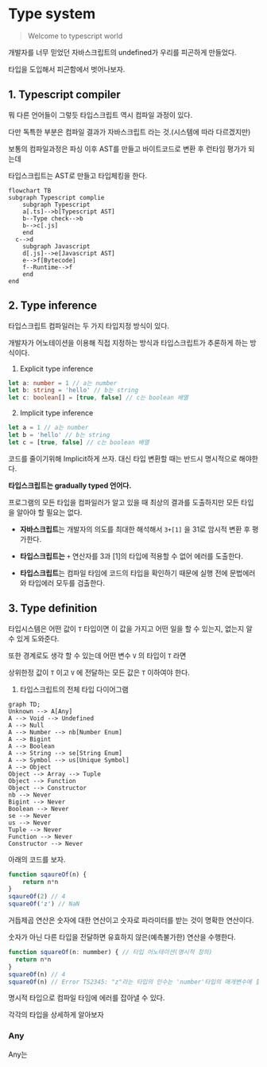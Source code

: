 # Type system

> Welcome to typescript world

개발자를 너무 믿었던 자바스크립트의 undefined가 우리를 피곤하게 만들었다.

타입을 도입해서 피곤함에서 벗어나보자.



## 1. Typescript compiler

뭐 다른 언어들이 그렇듯 타입스크립트 역시 컴파일 과정이 있다.

다만 독특한 부분은 컴파일 결과가 자바스크립트 라는 것.(시스템에 따라 다르겠지만)

보통의 컴파일과정은 파싱 이후 AST를 만들고 바이트코드로 변환 후 런타임 평가가 되는데

타입스크립트는 AST로 만들고 타입체킹을 한다.

```mermaid
flowchart TB
subgraph Typescript complie
	subgraph Typescript
	a[.ts]-->b[Typescript AST]
	b--Type check-->b
	b-->c[.js]
	end
  c-->d
	subgraph Javascript
	d[.js]-->e[Javascript AST]
	e-->f[Bytecode]
	f--Runtime-->f
	end
end
```



## 2. Type inference

타입스크립트 컴파일러는 두 가지 타입지정 방식이 있다.

개발자가 어노테이션을 이용해 직접 지정하는 방식과 타입스크립트가 추론하게 하는 방식이다.

1. Explicit type inference

```typescript
let a: number = 1 // a는 number
let b: string = 'hello' // b는 string
let c: boolean[] = [true, false] // c는 boolean 배열
```

2. Implicit type inference

```typescript
let a = 1 // a는 number
let b = 'hello' // b는 string
let c = [true, false] // c는 boolean 배열
```

코드를 줄이기위해 Implicit하게 쓰자. 대신 타입 변환할 때는 반드시 명시적으로 해야한다.



**타입스크립트는 gradually typed 언어다.**

프로그램의 모든 타입을 컴파일러가 알고 있을 때 최상의 결과를 도출하지만 모든 타입을 알아야 할 필요는 없다.

- **자바스크립트**는 개발자의 의도를 최대한 해석해서 `3+[1]` 을 31로 암시적 변환 후 평가한다.

- **타입스크립트는** `+` 연산자를 3과 [1]의 타입에 적용할 수 없어 에러를 도출한다.

- **타입스크립트**는 컴파일 타임에 코드의 타입을 확인하기 때문에 실행 전에 문법에러와 타입에러 모두를 검출한다.



## 3. Type definition

타입시스템은 어떤 값이 `T` 타입이면 이 값을 가지고 어떤 일을 할 수 있는지, 없는지 알 수 있게 도와준다.

또한 경계로도 생각 할 수 있는데 어떤 변수 `V` 의 타입이 `T` 라면 

상위한정 값이  `T` 이고  `V` 에 전달하는 모든 값은  `T`  이하여야 한다.

1) 타입스크립트의 전체 타입 다이어그램

```mermaid
graph TD;
Unknown --> A[Any]
A --> Void --> Undefined
A --> Null
A --> Number --> nb[Number Enum]
A --> Bigint
A --> Boolean
A --> String --> se[String Enum]
A --> Symbol --> us[Unique Symbol]
A --> Object
Object --> Array --> Tuple
Object --> Function
Object --> Constructor
nb --> Never
Bigint --> Never
Boolean --> Never
se --> Never
us --> Never
Tuple --> Never
Function --> Never
Constructor --> Never
```

   아래의 코드를 보자.

```typescript
function sqaureOf(n) {
	return n*n
}
sqaureOf(2) // 4
squareOf('z') // NaN
```

거듭제곱 연산은 숫자에 대한 연산이고 숫자로 파라미터를 받는 것이 명확한 연산이다.

숫자가 아닌 다른 타입을 전달하면 유효하지 않은(예측불가한) 연산을 수행한다.

```typescript
function squareOf(n: nummber) { // 타입 어노테이션(명시적 정의)
  return n*n
}
squareOf(n) // 4
squareOf(n) // Error TS2345: "z"라는 타입의 인수는 'number'타입의 매개변수에 할당불가
```

명시적 타입으로 컴파일 타임에 에러를 잡아낼 수 있다.

각각의 타입을 상세하게 알아보자

###  Any

Any는 